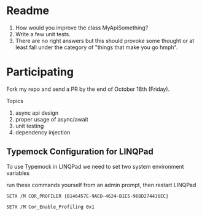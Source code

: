 # Readme

1. How would you improve the class MyApiSomething?
2. Write a few unit tests.
3. There are no right answers but this should provoke some thought or at least fall under the category of "things that make you go hmph".

# Participating
Fork my repo and send a PR by the end of October 18th (Friday).

Topics
1. async api design
2. proper usage of async/await
3. unit testing
4. dependency injection

## Typemock Configuration for LINQPad
To use Typemock in LINQPad we need to set two system environment variables

run these commands yourself from an admin prompt, then restart LINQPad

`SETX /M COR_PROFILER {B146457E-9AED-4624-B1E5-968D274416EC}`

`SETX /M Cor_Enable_Profiling 0x1`
